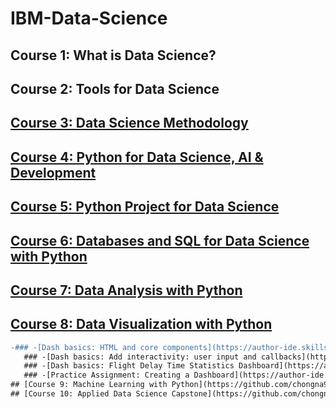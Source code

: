 # IBM-Data-Science
## Course 1: What is Data Science?
## Course 2: Tools for Data Science
## [Course 3: Data Science Methodology](https://github.com/chongna95/IBM-Data-Science/tree/main/Course%203:%20Data%20Science%20Methodology)
## [Course 4: Python for Data Science, AI & Development](https://github.com/chongna95/IBM-Data-Science/tree/main/Course%204:%20Python%20for%20Data%20Science%2C%20AI%20%26%20Development)
## [Course 5: Python Project for Data Science](https://github.com/chongna95/IBM-Data-Science/tree/main/Course%205:%20Python%20Project%20for%20Data%20Science)
## [Course 6: Databases and SQL for Data Science with Python](https://github.com/chongna95/IBM-Data-Science/tree/main/Course%206:%20Databases%20and%20SQL%20for%20Data%20Science%20with%20Python)
## [Course 7: Data Analysis with Python](https://github.com/chongna95/IBM-Data-Science/tree/main/Course%207:%20Data%20Analysis%20with%20Python) 
## [Course 8: Data Visualization with Python](https://github.com/chongna95/IBM-Data-Science/tree/main/Course%208:%20Data%20Visualization%20with%20Python)   
```diff
-### -[Dash basics: HTML and core components](https://author-ide.skills.network/render?token=eyJhbGciOiJIUzI1NiIsInR5cCI6IkpXVCJ9.eyJtZF9pbnN0cnVjdGlvbnNfdXJsIjoiaHR0cHM6Ly9jZi1jb3Vyc2VzLWRhdGEuczMudXMuY2xvdWQtb2JqZWN0LXN0b3JhZ2UuYXBwZG9tYWluLmNsb3VkL0lCTURldmVsb3BlclNraWxsc05ldHdvcmstRFYwMTAxRU4tU2tpbGxzTmV0d29yay9sYWJzL01vZHVsZSUyMDQvNC41X0Rhc2hfQmFzaWNzLm1kIiwidG9vbF90eXBlIjoidGhlaWEiLCJhZG1pbiI6ZmFsc2UsImlhdCI6MTY3ODA5OTIwN30.R6-Ere4u-vfr5vdVfBYYDQRLHAcdy5z8n7R-LKzVZ8A)
   ### -[Dash basics: Add interactivity: user input and callbacks](https://author-ide.skills.network/render?token=eyJhbGciOiJIUzI1NiIsInR5cCI6IkpXVCJ9.eyJtZF9pbnN0cnVjdGlvbnNfdXJsIjoiaHR0cHM6Ly9jZi1jb3Vyc2VzLWRhdGEuczMudXMuY2xvdWQtb2JqZWN0LXN0b3JhZ2UuYXBwZG9tYWluLmNsb3VkL0lCTURldmVsb3BlclNraWxsc05ldHdvcmstRFYwMTAxRU4tU2tpbGxzTmV0d29yay9sYWJzL01vZHVsZSUyMDQvNC43X0Rhc2hfSW50ZXJhY3Rpdml0eS5tZCIsInRvb2xfdHlwZSI6InRoZWlhIiwiYWRtaW4iOmZhbHNlLCJpYXQiOjE2NzgwOTkzODR9.O-6ekl5hj-xoTv2A-q6a36WexkcWNgeZjfR-7Eoao3Y)
   ### -[Dash basics: Flight Delay Time Statistics Dashboard](https://author-ide.skills.network/render?token=eyJhbGciOiJIUzI1NiIsInR5cCI6IkpXVCJ9.eyJtZF9pbnN0cnVjdGlvbnNfdXJsIjoiaHR0cHM6Ly9jZi1jb3Vyc2VzLWRhdGEuczMudXMuY2xvdWQtb2JqZWN0LXN0b3JhZ2UuYXBwZG9tYWluLmNsb3VkL0lCTURldmVsb3BlclNraWxsc05ldHdvcmstRFYwMTAxRU4tU2tpbGxzTmV0d29yay9sYWJzL01vZHVsZSUyMDQvNC44X0ZsaWdodF9EZWxheV9UaW1lX1N0YXRpc3RpY3NfRGFzaGJvYXJkLm1kIiwidG9vbF90eXBlIjoidGhlaWEiLCJhZG1pbiI6ZmFsc2UsImlhdCI6MTY3ODA5ODUzNX0.jJpg4_6movpbwAoRVaMsG_XPonm-DXI45hphYGV8Trs)
   ### -[Practice Assignment: Creating a Dashboard](https://author-ide.skills.network/render?token=eyJhbGciOiJIUzI1NiIsInR5cCI6IkpXVCJ9.eyJtZF9pbnN0cnVjdGlvbnNfdXJsIjoiaHR0cHM6Ly9jZi1jb3Vyc2VzLWRhdGEuczMudXMuY2xvdWQtb2JqZWN0LXN0b3JhZ2UuYXBwZG9tYWluLmNsb3VkL0lCTURldmVsb3BlclNraWxsc05ldHdvcmstRFYwMTAxRU4tU2tpbGxzTmV0d29yay9sYWJzL01vZHVsZSUyMDUvNS4xX1ByYWN0aWNlTGFiLm1kIiwidG9vbF90eXBlIjoidGhlaWEiLCJhZG1pbiI6ZmFsc2UsImlhdCI6MTY3ODA5OTk5NX0.65_nfLVLvRaRjAcLQOTWZ2tN8oXgQQnjwKL9jk7kWko)
## [Course 9: Machine Learning with Python](https://github.com/chongna95/IBM-Data-Science/tree/main/Course%209:%20Machine%20Learning%20with%20Python)
## [Course 10: Applied Data Science Capstone](https://github.com/chongna95/Applied-Data-Science-Capstone)
